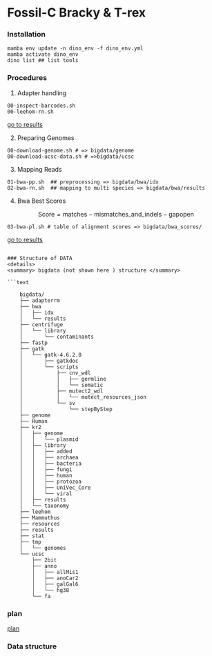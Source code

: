 # Fossil-C Bracky & T-rex

### Installation

```
mamba env update -n dino_env -f dino_env.yml
mamba activate dino_env
dino list ## list tools

```

### Procedures

1. Adapter handling

```
00-inspect-barcodes.sh
00-leehom-rn.sh
``` 
[go to results]( results/2025-10-08-read-adapter-positions/README.md  )


2. Preparing Genomes 

```
00-download-genome.sh # => bigdata/genome
00-download-ucsc-data.sh # =>bigdata/ucsc
```

3. Mapping Reads

```
01-bwa-pp.sh  ## preprocessing => bigdata/bwa/idx
02-bwa-rn.sh  ## mapping to multi species => bigdata/bwa/results
```

4. Bwa Best Scores 

$$
\text{Score} = \text{matches} - \text{mismatches\_and\_indels} - \text{gapopen}
$$

```
03-bwa-pl.sh # table of alignment scores => bigdata/bwa_scores/
```
[go to results](results/2025-10-16-taxonomic-authentication/README.md)


```

### Structure of DATA
<details>
<summary> bigdata (not shown here ) structure </summary>

```text

    bigdata/
    ├── adapterrm
    ├── bwa
    │   ├── idx
    │   └── results
    ├── centrifuge
    │   └── library
    │       └── contaminants
    ├── fastp
    ├── gatk
    │   └── gatk-4.6.2.0
    │       ├── gatkdoc
    │       └── scripts
    │           ├── cnv_wdl
    │           │   ├── germline
    │           │   └── somatic
    │           ├── mutect2_wdl
    │           │   └── mutect_resources_json
    │           └── sv
    │               └── stepByStep
    ├── genome
    ├── Human
    ├── kr2
    │   ├── genome
    │   │   └── plasmid
    │   ├── library
    │   │   ├── added
    │   │   ├── archaea
    │   │   ├── bacteria
    │   │   ├── fungi
    │   │   ├── human
    │   │   ├── protozoa
    │   │   ├── UniVec_Core
    │   │   └── viral
    │   ├── results
    │   └── taxonomy
    ├── leehom
    ├── Mammuthus
    ├── resources
    ├── results
    ├── stat
    ├── tmp
    │   └── genomes
    └── ucsc
        ├── 2bit
        ├── anno
        │   ├── allMis1
        │   ├── anoCar2
        │   ├── galGal6
        │   └── hg38
        └── fa
```
</details>

### plan
[plan](plan.md)

### Data structure






